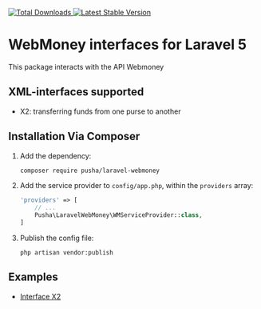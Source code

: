 <a href="https://packagist.org/packages/pusha/laravel-webmoney"><img src="https://poser.pugx.org/pusha/laravel-webmoney/d/total.svg" alt="Total Downloads">
<a href="https://packagist.org/packages/pusha/laravel-webmoney"><img src="https://poser.pugx.org/pusha/laravel-webmoney/v/stable.svg" alt="Latest Stable Version"></a>

# WebMoney interfaces for Laravel 5
This package interacts with the API Webmoney

## XML-interfaces supported
- X2: transferring funds from one purse to another

## Installation Via Composer

1. Add the dependency:

    ```bash
    composer require pusha/laravel-webmoney
    ```
    
2. Add the service provider to `config/app.php`, within the `providers` array:

    ```php
    'providers' => [
        // ...
        Pusha\LaravelWebMoney\WMServiceProvider::class,
    ]
    ```
    
3. Publish the config file:
    ```
    php artisan vendor:publish
    ```


## Examples
- [Interface X2](https://github.com/dvpusha/LaravelWebMoney/wiki/Interface-X2)
